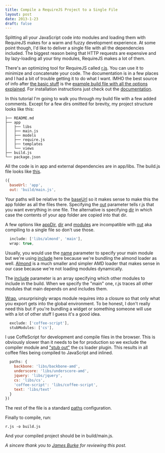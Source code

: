 ```yaml
---
title: Compile a RequireJS Project to a Single File
layout: post
date: 2013-1-23
draft: false
---
```


Splitting all your JavaScript code into modules and loading them with
RequireJS makes for a warm and fuzzy development experience. At some
point though, I'd like to deliver a single file with all the
dependencies included. The biggest reason being that HTTP requests are
expensive and by lazy-loading all your tiny modules, RequireJS makes a
lot of them.

There's an optimizing tool for RequireJS called [r.js][rjs]. You can
use it to minimize and concatenate your code. The documentation is in
a few places and I had a bit of trouble getting it to do what I want.
IMHO the best source of info after [the basic stuff][optimization] is
the [example build file with all the options explained][example]. For
installation instructions just check out the [documentation][rjs].

In this tutorial I'm going to walk you through my build file with a
few added comments. Except for a few dirs omitted for brevity, my
project structure looks like this:

```
├── README.md
├── app
│   ├── libs
│   ├── main.js
│   ├── models
│   ├── require.js
│   ├── templates
│   └── views
├── build.js
└── package.json
```

All the code is in app and external dependencies are in app/libs. The
build.js file looks like [this](https://gist.github.com/4597201).

```javascript
({
  baseUrl: 'app',
  out: 'build/main.js',
```

Your paths will be relative to the [baseUrl][baseurl] so it makes
sense to make this the app folder as all the files there. Specifying
the [out](out) parameter tells r.js that you want everything in one
file. The alternative is specifying [dir][dir] in which case the
contents of your app folder are copied into that dir.

A few options like [appDir][appdir], [dir][dir] and [modules][modules]
are incompatible with [out][out] aka compiling to a single file so
don't use those.

```javascript
  include: ['libs/almond', 'main'],
  wrap: true,
```

Usually, you would use the [name][name] parameter to specify your main
module but we're using [include][include] here because we're bundling
the almond loader as well. [Almond][almond] is a much smaller and
simpler AMD loader that makes sense in our case because we're not
loading modules dynamically.

The [include][include] parameter is an array specifying which other
modules to include in the build. When we specify the "main" one, r.js
traces all other modules that main depends on and includes them.

[Wrap][wrap], unsurprisingly wraps module requires into a closure so
that only what you export gets into the global environment. To be
honest, I don't really need this but if you're bundling a widget or
something someone will use with a lot of other stuff I guess it's a
good idea.

```javascript
  exclude: ['coffee-script'],
  stubModules: ['cs'],
```

I use CoffeScript for development and compile files in the browser.
This is obviously slower than it needs to be for production so we
exclude the compiler module and ["stub out"][stub] the cs loader
plugin. This results in all coffee files being compiled to JavaScript
and inlined.

```javascript
  paths: {
    backbone: 'libs/backbone-amd',
    underscore: 'libs/underscore-amd',
    jquery: 'libs/jquery',
    cs: 'libs/cs',
    'coffee-script': 'libs/coffee-script',
    text: 'libs/text'
  }
})
```

The rest of the file is a standard [paths][paths] configuration.

Finally to compile, run:

```
r.js -o build.js
```

And your compiled project should be in build/main.js.

*A sincere thank you to [James Burke][jrburke] for reviewing this post.*

[stub]: https://github.com/jrburke/r.js/blob/84eb9f1a7d/build/example.build.js#L300
[paths]: https://github.com/jrburke/r.js/blob/84eb9f1a7d/build/example.build.js#L44
[wrap]: https://github.com/jrburke/r.js/blob/84eb9f1a7d/build/example.build.js#L425
[include]: https://github.com/jrburke/r.js/blob/84eb9f1a7d/build/example.build.js#L402
[name]: https://github.com/jrburke/r.js/blob/84eb9f1a7d/build/example.build.js#L401
[appdir]: https://github.com/jrburke/r.js/blob/84eb9f1a7d/build/example.build.js#L19
[dir]: https://github.com/jrburke/r.js/blob/84eb9f1a7d/build/example.build.js#L56
[modules]: https://github.com/jrburke/r.js/blob/84eb9f1a7d/build/example.build.js#L325
[out]: https://github.com/jrburke/r.js/blob/84eb9f1a7d/build/example.build.js#L404
[baseurl]: https://github.com/jrburke/r.js/blob/84eb9f1a7d/build/example.build.js#L25
[optimization]: http://requirejs.org/docs/optimization.html
[example]: https://github.com/jrburke/r.js/blob/master/build/example.build.js
[rjs]: https://github.com/jrburke/r.js/
[jrburke]: http://jrburke.com
[almond]: http://github.com/jrburke/almond
